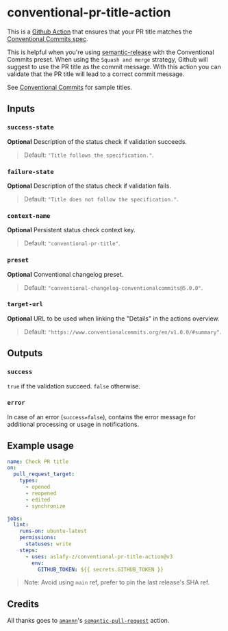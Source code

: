 # conventional-pr-title-action

This is a [Github Action](https://github.com/features/actions) that ensures that your PR title matches the [Conventional Commits spec](https://www.conventionalcommits.org/).

This is helpful when you're using [semantic-release](https://github.com/semantic-release/semantic-release) with the Conventional Commits preset. When using the `Squash and merge` strategy, Github will suggest to use the PR title as the commit message. With this action you can validate that the PR title will lead to a correct commit message.

See [Conventional Commits](https://www.conventionalcommits.org/) for sample titles.

## Inputs

### `success-state`

**Optional** Description of the status check if validation succeeds.
> Default: `"Title follows the specification."`.

### `failure-state`

**Optional** Description of the status check if validation fails.
> Default: `"Title does not follow the specification."`.

### `context-name`

**Optional** Persistent status check context key. 
> Default: `"conventional-pr-title"`.

### `preset`

**Optional** Conventional changelog preset.
> Default: `"conventional-changelog-conventionalcommits@5.0.0"`.

### `target-url`

**Optional** URL to be used when linking the "Details" in the actions overview.
> Default: `"https://www.conventionalcommits.org/en/v1.0.0/#summary"`.

## Outputs

### `success`

`true` if the validation succeed. `false` otherwise.

### `error`

In case of an error (`success=false`), contains the error message for additional processing or usage in notifications.

## Example usage

```yaml
name: Check PR title
on:
  pull_request_target:
    types:
      - opened
      - reopened
      - edited
      - synchronize

jobs:
  lint:
    runs-on: ubuntu-latest
    permissions:
      statuses: write
    steps:
      - uses: aslafy-z/conventional-pr-title-action@v3
        env:
          GITHUB_TOKEN: ${{ secrets.GITHUB_TOKEN }}
```

> Note: Avoid using `main` ref, prefer to pin the last release's SHA ref.

## Credits

All thanks goes to [`amannn`](https://github.com/amannn)'s [`semantic-pull-request`](https://github.com/amannn/action-semantic-pull-request) action.
